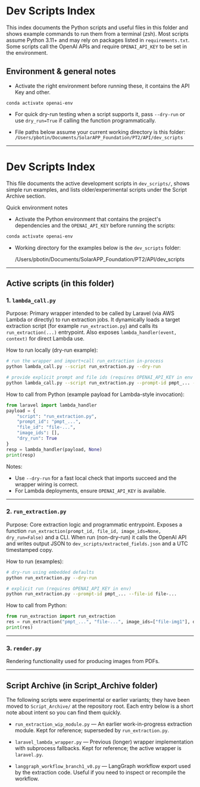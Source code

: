 # Dev Scripts Index

This index documents the Python scripts and useful files in this folder and shows example commands to run them from a terminal (zsh). Most scripts assume Python 3.11+ and may rely on packages listed in `requirements.txt`. Some scripts call the OpenAI APIs and require `OPENAI_API_KEY` to be set in the environment.


## Environment & general notes

- Activate the right environment before running these, it contains the API Key and other. 

`conda activate openai-env`

- For quick dry-run testing when a script supports it, pass `--dry-run` or use `dry_run=True` if calling the function programmatically.

- File paths below assume your current working directory is this folder:
  `/Users/pbotin/Documents/SolarAPP_Foundation/PT2/API/dev_scripts`

---

# Dev Scripts Index

This file documents the active development scripts in `dev_scripts/`, shows simple run examples, and lists older/experimental scripts under the Script Archive section.

Quick environment notes

- Activate the Python environment that contains the project's dependencies and the `OPENAI_API_KEY` before running the scripts:

```bash
conda activate openai-env
```

- Working directory for the examples below is the `dev_scripts` folder:

  /Users/pbotin/Documents/SolarAPP_Foundation/PT2/API/dev_scripts

---

## Active scripts (in this folder)

### 1. `lambda_call.py`
Purpose: Primary wrapper intended to be called by Laravel (via AWS Lambda or directly) to run extraction jobs. It dynamically loads a target extraction script (for example `run_extraction.py`) and calls its `run_extraction(...)` entrypoint. Also exposes `lambda_handler(event, context)` for direct Lambda use.

How to run locally (dry-run example):

```bash
# run the wrapper and import+call run_extraction in-process
python lambda_call.py --script run_extraction.py --dry-run

# provide explicit prompt and file ids (requires OPENAI_API_KEY in env when not dry-run)
python lambda_call.py --script run_extraction.py --prompt-id pmpt_... --file-id file-...
```

How to call from Python (example payload for Lambda-style invocation):

```python
from laravel import lambda_handler
payload = {
    "script": "run_extraction.py",
    "prompt_id": "pmpt_...",
    "file_id": "file-...",
    "image_ids": [],
    "dry_run": True
}
resp = lambda_handler(payload, None)
print(resp)
```

Notes:
- Use `--dry-run` for a fast local check that imports succeed and the wrapper wiring is correct.
- For Lambda deployments, ensure `OPENAI_API_KEY` is available.

---

### 2. `run_extraction.py`
Purpose: Core extraction logic and programmatic entrypoint. Exposes a function `run_extraction(prompt_id, file_id, image_ids=None, dry_run=False)` and a CLI. When run (non-dry-run) it calls the OpenAI API and writes output JSON to `dev_scripts/extracted_fields.json` and a UTC timestamped copy.

How to run (examples):

```bash
# dry-run using embedded defaults
python run_extraction.py --dry-run

# explicit run (requires OPENAI_API_KEY in env)
python run_extraction.py --prompt-id pmpt_... --file-id file-...
```

How to call from Python:

```python
from run_extraction import run_extraction
res = run_extraction("pmpt_...", "file-...", image_ids=["file-img1"], dry_run=True)
print(res)
```

---

### 3. `render.py` 
Rendering functionality used for producing images from PDFs.

---

## Script Archive (in Script_Archive folder)
The following scripts were experimental or earlier variants; they have been moved to `Script_Archive/` at the repository root. Each entry below is a short note about intent so you can find them quickly.

- `run_extraction_wip_module.py` — An earlier work-in-progress extraction module. Kept for reference; superseded by `run_extraction.py`.

- `laravel_lambda_wrapper.py` — Previous (longer) wrapper implementation with subprocess fallbacks. Kept for reference; the active wrapper is `laravel.py`.

- `langgraph_workflow_branch1_v0.py` — LangGraph workflow export used by the extraction code. Useful if you need to inspect or recompile the workflow.

